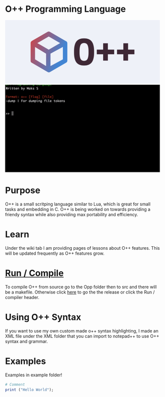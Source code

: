 
# O++ Programming Language
![O++](cover.png)
![Demo](opp_demo.gif)

# Purpose
O++ is a small scritping language similar to Lua, which is great for small tasks and embedding in C. O++ is being worked on towards providing a friendy syntax while also providing max portability and efficiency. 

# Learn
Under the wiki tab I am providing pages of lessons about O++ features. This will be updated frequently as O++ features grow.

# [Run / Compile](https://github.com/Encryptr/O-plus-plus/releases/tag/1.0.0)
To compile O++ from source go to the Opp folder then to src and there will be a makefile. Otherwise click [here](https://github.com/Encryptr/O-plus-plus/releases/tag/1.0.0) to go the the release or click the Run / compiler header. 

# Using O++ Syntax
If you want to use my own custom made o++ syntax highlighting, I made an XML file under the XML folder that you can import to notepad++ to use O++ syntax and grammar.

# Examples
Examples in example folder!

```ruby
# Comment
print ("Hello World");
```
